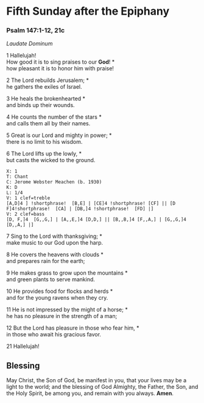 
# Fifth Sunday after the Epiphany
### Psalm 147:1-12, 21c

*Laudate Dominum*

1 Hallelujah!  
How good it is to sing praises to our **God**! *  
how pleasant it is to honor him with praise!

2 The Lord rebuilds Jerusalem; *  
he gathers the exiles of Israel.

3 He heals the brokenhearted *  
and binds up their wounds.

4 He counts the number of the stars *  
and calls them all by their names.

5 Great is our Lord and mighty in power; *  
there is no limit to his wisdom.

6 The Lord lifts up the lowly, *  
but casts the wicked to the ground.

```music-abc
X: 1
T: Chant
C: Jerome Webster Meachen (b. 1930)
K: D
L: 1/4
V: 1 clef=treble
[A,D]4 ] !shortphrase!  [B,E] | [CE]4 !shortphrase! [CF] || [D F]4!shortphrase!  [CA] | [DB,]4 !shortphrase!  [FD] |]
V: 2 clef=bass
[D, F,]4  [G,,G,] | [A,,E,]4 [D,D,] || [B,,B,]4 [F,,A,] | [G,,G,]4 [D,,A,] |]
```
7 Sing to the Lord with thanksgiving; *  
make music to our God upon the harp.

8 He covers the heavens with clouds *  
and prepares rain for the earth;

9 He makes grass to grow upon the mountains *  
and green plants to serve mankind.

10 He provides food for flocks and herds *  
and for the young ravens when they cry.

11 He is not impressed by the might of a horse; *  
he has no pleasure in the strength of a man;

12 But the Lord has pleasure in those who fear him, *  
in those who await his gracious favor.

21 Hallelujah!

## Blessing
May Christ, the Son of God, be manifest in you, that your lives may be a light to the world; and the blessing of God Almighty, the Father, the Son, and the Holy Spirit, be among you, and remain with you always. **Amen**.

